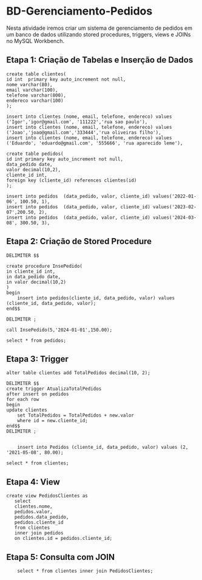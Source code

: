 # BD-Gerenciamento-Pedidos
Nesta atividade iremos criar um sistema de gerenciamento de pedidos em um banco de dados utilizando stored procedures, triggers, views e JOINs no MySQL Workbench.

## Etapa 1: Criação de Tabelas e Inserção de Dados
```
create table clientes(
id int  primary key auto_increment not null,
nome varchar(80),
email varchar(100),
telefone varchar(800),
endereco varchar(100)
);
	
insert into clientes (nome, email, telefone, endereco) values ('Igor','igor@gmail.com', '111222','rua sao paulo'),
insert into clientes (nome, email, telefone, endereco) values ('Joao','joao@gmail.com','333444','rua oliveiras filho'),
insert into clientes (nome, email, telefone, endereco) values ('Eduardo', 'eduardo@gmail.com', '555666', 'rua aparecido leme'),

create table pedidos(
id int primary key auto_increment not null,
data_pedido date,
valor decimal(10,2),
cliente_id int,
foreign key (cliente_id) references clientes(id)
);

insert into pedidos  (data_pedido, valor, cliente_id) values('2022-01-06', 100.50, 1),
insert into pedidos  (data_pedido, valor, cliente_id) values('2023-02-07',200.50, 2),
insert into pedidos  (data_pedido, valor, cliente_id) values('2024-03-08', 300.50, 3),
```
## Etapa 2: Criação de Stored Procedure
```
DELIMITER $$

create procedure InsePedido(
in cliente_id int,
in data_pedido date,
in valor decimal(10,2)
)
begin
	insert into pedidos(cliente_id, data_pedido, valor) values (cliente_id, data_pedido, valor);
end$$

DELIMITER ;

call InsePedido(5,'2024-01-01',150.00);

select * from pedidos;
```
## Etapa 3: Trigger
```
alter table clientes add TotalPedidos decimal(10, 2);
```
```
DELIMITER $$
create trigger AtualizaTotalPedidos 
after insert on pedidos
for each row
begin
update clientes
	set TotalPedidos = TotalPedidos + new.valor
	where id = new.cliente_id;
end$$
DELIMITER ;


	insert into Pedidos (cliente_id, data_pedido, valor) values (2, '2021-05-08', 80.00);

select * from clientes;
```

## Etapa 4: View
 ```
 create view PedidosClientes as
    select 
    clientes.nome, 
    pedidos.valor, 
    pedidos.data_pedido, 
    pedidos.cliente_id
    from clientes
    inner join pedidos
    on clientes.id = pedidos.cliente_id;
```

## Etapa 5: Consulta com JOIN
```
	select * from clientes inner join PedidosClientes;
  ```
